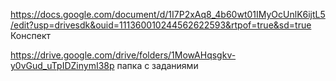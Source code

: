 https://docs.google.com/document/d/1I7P2xAq8_4b60wt01IMyOcUnlK6ijtL5/edit?usp=drivesdk&ouid=111360010244562622593&rtpof=true&sd=true
Конспект 

https://drive.google.com/drive/folders/1MowAHqsgkv-y0vGud_uTpIDZinymI38p папка с заданиями 
